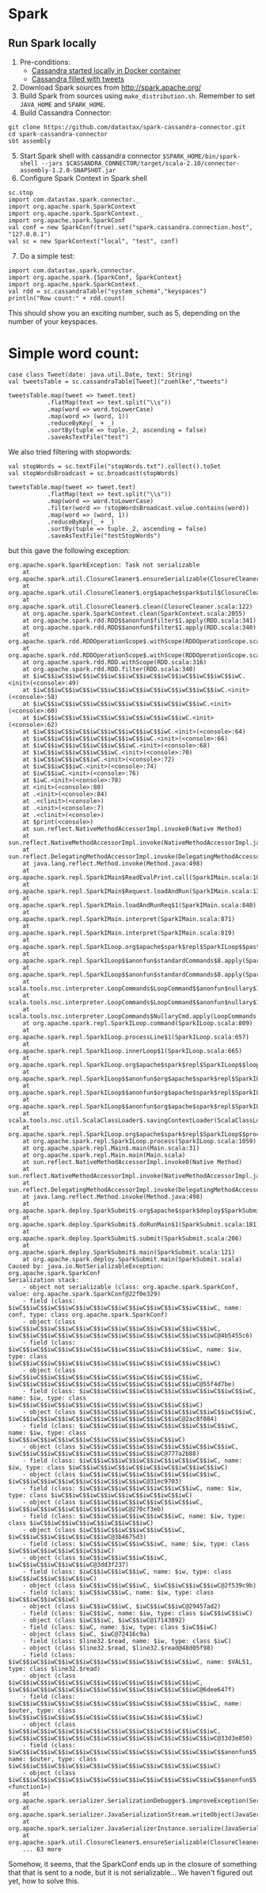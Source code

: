 # Spark

## Run Spark locally

1. Pre-conditions:
   - [Cassandra started locally in Docker container](../Cassandra/README.md)
   - [Cassandra filled with tweets](../AkkaTwitter/README.md)
2. Download Spark sources from http://spark.apache.org/
3. Build Spark from sources using ```make_distribution.sh```. Remember to set ```JAVA_HOME``` and ```SPARK_HOME```.
4. Build Cassandra Connector:
```
git clone https://github.com/datastax/spark-cassandra-connector.git
cd spark-cassandra-connector
sbt assembly
```
5. Start Spark shell with cassandra connector
```$SPARK_HOME/bin/spark-shell --jars $CASSANDRA_CONNECTOR/target/scala-2.10/connector-assembly-1.2.0-SNAPSHOT.jar```
6. Configure Spark Context in Spark shell
```
sc.stop
import com.datastax.spark.connector._
import org.apache.spark.SparkContext
import org.apache.spark.SparkContext._
import org.apache.spark.SparkConf
val conf = new SparkConf(true).set("spark.cassandra.connection.host", "127.0.0.1")
val sc = new SparkContext("local", "test", conf)
```
7. Do a simple test:
```
import com.datastax.spark.connector._
import org.apache.spark.{SparkConf, SparkContext}
import org.apache.spark.SparkContext._
val rdd = sc.cassandraTable("system_schema","keyspaces")
println("Row count:" + rdd.count)
```
This should show you an exciting number, such as 5, depending on the number of your keyspaces.

# Simple word count:
```
case class Tweet(date: java.util.Date, text: String)
val tweetsTable = sc.cassandraTable[Tweet]("zuehlke","tweets")

tweetsTable.map(tweet => tweet.text)
           .flatMap(text => text.split("\\s"))
           .map(word => word.toLowerCase)
           .map(word => (word, 1))
           .reduceByKey(_ + _)
           .sortBy(tuple => tuple._2, ascending = false)
           .saveAsTextFile("test")
```

We also tried filtering with stopwords:
```
val stopWords = sc.textFile("stopWords.txt").collect().toSet
val stopWordsBroadcast = sc.broadcast(stopWords)

tweetsTable.map(tweet => tweet.text)
           .flatMap(text => text.split("\\s"))
           .map(word => word.toLowerCase)
           .filter(word => !stopWordsBroadcast.value.contains(word))
           .map(word => (word, 1))
           .reduceByKey(_ + _)
           .sortBy(tuple => tuple._2, ascending = false)
           .saveAsTextFile("testStopWords")
```
but this gave the following exception:
```
org.apache.spark.SparkException: Task not serializable
	at org.apache.spark.util.ClosureCleaner$.ensureSerializable(ClosureCleaner.scala:304)
	at org.apache.spark.util.ClosureCleaner$.org$apache$spark$util$ClosureCleaner$$clean(ClosureCleaner.scala:294)
	at org.apache.spark.util.ClosureCleaner$.clean(ClosureCleaner.scala:122)
	at org.apache.spark.SparkContext.clean(SparkContext.scala:2055)
	at org.apache.spark.rdd.RDD$$anonfun$filter$1.apply(RDD.scala:341)
	at org.apache.spark.rdd.RDD$$anonfun$filter$1.apply(RDD.scala:340)
	at org.apache.spark.rdd.RDDOperationScope$.withScope(RDDOperationScope.scala:150)
	at org.apache.spark.rdd.RDDOperationScope$.withScope(RDDOperationScope.scala:111)
	at org.apache.spark.rdd.RDD.withScope(RDD.scala:316)
	at org.apache.spark.rdd.RDD.filter(RDD.scala:340)
	at $iwC$$iwC$$iwC$$iwC$$iwC$$iwC$$iwC$$iwC$$iwC$$iwC$$iwC$$iwC.<init>(<console>:49)
	at $iwC$$iwC$$iwC$$iwC$$iwC$$iwC$$iwC$$iwC$$iwC$$iwC$$iwC.<init>(<console>:58)
	at $iwC$$iwC$$iwC$$iwC$$iwC$$iwC$$iwC$$iwC$$iwC$$iwC.<init>(<console>:60)
	at $iwC$$iwC$$iwC$$iwC$$iwC$$iwC$$iwC$$iwC$$iwC.<init>(<console>:62)
	at $iwC$$iwC$$iwC$$iwC$$iwC$$iwC$$iwC$$iwC.<init>(<console>:64)
	at $iwC$$iwC$$iwC$$iwC$$iwC$$iwC$$iwC.<init>(<console>:66)
	at $iwC$$iwC$$iwC$$iwC$$iwC$$iwC.<init>(<console>:68)
	at $iwC$$iwC$$iwC$$iwC$$iwC.<init>(<console>:70)
	at $iwC$$iwC$$iwC$$iwC.<init>(<console>:72)
	at $iwC$$iwC$$iwC.<init>(<console>:74)
	at $iwC$$iwC.<init>(<console>:76)
	at $iwC.<init>(<console>:78)
	at <init>(<console>:80)
	at .<init>(<console>:84)
	at .<clinit>(<console>)
	at .<init>(<console>:7)
	at .<clinit>(<console>)
	at $print(<console>)
	at sun.reflect.NativeMethodAccessorImpl.invoke0(Native Method)
	at sun.reflect.NativeMethodAccessorImpl.invoke(NativeMethodAccessorImpl.java:62)
	at sun.reflect.DelegatingMethodAccessorImpl.invoke(DelegatingMethodAccessorImpl.java:43)
	at java.lang.reflect.Method.invoke(Method.java:498)
	at org.apache.spark.repl.SparkIMain$ReadEvalPrint.call(SparkIMain.scala:1065)
	at org.apache.spark.repl.SparkIMain$Request.loadAndRun(SparkIMain.scala:1346)
	at org.apache.spark.repl.SparkIMain.loadAndRunReq$1(SparkIMain.scala:840)
	at org.apache.spark.repl.SparkIMain.interpret(SparkIMain.scala:871)
	at org.apache.spark.repl.SparkIMain.interpret(SparkIMain.scala:819)
	at org.apache.spark.repl.SparkILoop.org$apache$spark$repl$SparkILoop$$pasteCommand(SparkILoop.scala:825)
	at org.apache.spark.repl.SparkILoop$$anonfun$standardCommands$8.apply(SparkILoop.scala:345)
	at org.apache.spark.repl.SparkILoop$$anonfun$standardCommands$8.apply(SparkILoop.scala:345)
	at scala.tools.nsc.interpreter.LoopCommands$LoopCommand$$anonfun$nullary$1.apply(LoopCommands.scala:65)
	at scala.tools.nsc.interpreter.LoopCommands$LoopCommand$$anonfun$nullary$1.apply(LoopCommands.scala:65)
	at scala.tools.nsc.interpreter.LoopCommands$NullaryCmd.apply(LoopCommands.scala:76)
	at org.apache.spark.repl.SparkILoop.command(SparkILoop.scala:809)
	at org.apache.spark.repl.SparkILoop.processLine$1(SparkILoop.scala:657)
	at org.apache.spark.repl.SparkILoop.innerLoop$1(SparkILoop.scala:665)
	at org.apache.spark.repl.SparkILoop.org$apache$spark$repl$SparkILoop$$loop(SparkILoop.scala:670)
	at org.apache.spark.repl.SparkILoop$$anonfun$org$apache$spark$repl$SparkILoop$$process$1.apply$mcZ$sp(SparkILoop.scala:997)
	at org.apache.spark.repl.SparkILoop$$anonfun$org$apache$spark$repl$SparkILoop$$process$1.apply(SparkILoop.scala:945)
	at org.apache.spark.repl.SparkILoop$$anonfun$org$apache$spark$repl$SparkILoop$$process$1.apply(SparkILoop.scala:945)
	at scala.tools.nsc.util.ScalaClassLoader$.savingContextLoader(ScalaClassLoader.scala:135)
	at org.apache.spark.repl.SparkILoop.org$apache$spark$repl$SparkILoop$$process(SparkILoop.scala:945)
	at org.apache.spark.repl.SparkILoop.process(SparkILoop.scala:1059)
	at org.apache.spark.repl.Main$.main(Main.scala:31)
	at org.apache.spark.repl.Main.main(Main.scala)
	at sun.reflect.NativeMethodAccessorImpl.invoke0(Native Method)
	at sun.reflect.NativeMethodAccessorImpl.invoke(NativeMethodAccessorImpl.java:62)
	at sun.reflect.DelegatingMethodAccessorImpl.invoke(DelegatingMethodAccessorImpl.java:43)
	at java.lang.reflect.Method.invoke(Method.java:498)
	at org.apache.spark.deploy.SparkSubmit$.org$apache$spark$deploy$SparkSubmit$$runMain(SparkSubmit.scala:731)
	at org.apache.spark.deploy.SparkSubmit$.doRunMain$1(SparkSubmit.scala:181)
	at org.apache.spark.deploy.SparkSubmit$.submit(SparkSubmit.scala:206)
	at org.apache.spark.deploy.SparkSubmit$.main(SparkSubmit.scala:121)
	at org.apache.spark.deploy.SparkSubmit.main(SparkSubmit.scala)
Caused by: java.io.NotSerializableException: org.apache.spark.SparkConf
Serialization stack:
	- object not serializable (class: org.apache.spark.SparkConf, value: org.apache.spark.SparkConf@22f0e329)
	- field (class: $iwC$$iwC$$iwC$$iwC$$iwC$$iwC$$iwC$$iwC$$iwC$$iwC$$iwC$$iwC, name: conf, type: class org.apache.spark.SparkConf)
	- object (class $iwC$$iwC$$iwC$$iwC$$iwC$$iwC$$iwC$$iwC$$iwC$$iwC$$iwC$$iwC, $iwC$$iwC$$iwC$$iwC$$iwC$$iwC$$iwC$$iwC$$iwC$$iwC$$iwC$$iwC@4b5455c6)
	- field (class: $iwC$$iwC$$iwC$$iwC$$iwC$$iwC$$iwC$$iwC$$iwC$$iwC$$iwC, name: $iw, type: class $iwC$$iwC$$iwC$$iwC$$iwC$$iwC$$iwC$$iwC$$iwC$$iwC$$iwC$$iwC)
	- object (class $iwC$$iwC$$iwC$$iwC$$iwC$$iwC$$iwC$$iwC$$iwC$$iwC$$iwC, $iwC$$iwC$$iwC$$iwC$$iwC$$iwC$$iwC$$iwC$$iwC$$iwC$$iwC@55f4d7be)
	- field (class: $iwC$$iwC$$iwC$$iwC$$iwC$$iwC$$iwC$$iwC$$iwC$$iwC, name: $iw, type: class $iwC$$iwC$$iwC$$iwC$$iwC$$iwC$$iwC$$iwC$$iwC$$iwC$$iwC)
	- object (class $iwC$$iwC$$iwC$$iwC$$iwC$$iwC$$iwC$$iwC$$iwC$$iwC, $iwC$$iwC$$iwC$$iwC$$iwC$$iwC$$iwC$$iwC$$iwC$$iwC@2ac8f084)
	- field (class: $iwC$$iwC$$iwC$$iwC$$iwC$$iwC$$iwC$$iwC$$iwC, name: $iw, type: class $iwC$$iwC$$iwC$$iwC$$iwC$$iwC$$iwC$$iwC$$iwC$$iwC)
	- object (class $iwC$$iwC$$iwC$$iwC$$iwC$$iwC$$iwC$$iwC$$iwC, $iwC$$iwC$$iwC$$iwC$$iwC$$iwC$$iwC$$iwC$$iwC@777a2b88)
	- field (class: $iwC$$iwC$$iwC$$iwC$$iwC$$iwC$$iwC$$iwC, name: $iw, type: class $iwC$$iwC$$iwC$$iwC$$iwC$$iwC$$iwC$$iwC$$iwC)
	- object (class $iwC$$iwC$$iwC$$iwC$$iwC$$iwC$$iwC$$iwC, $iwC$$iwC$$iwC$$iwC$$iwC$$iwC$$iwC$$iwC@31ec9703)
	- field (class: $iwC$$iwC$$iwC$$iwC$$iwC$$iwC$$iwC, name: $iw, type: class $iwC$$iwC$$iwC$$iwC$$iwC$$iwC$$iwC$$iwC)
	- object (class $iwC$$iwC$$iwC$$iwC$$iwC$$iwC$$iwC, $iwC$$iwC$$iwC$$iwC$$iwC$$iwC$$iwC@270cf3eb)
	- field (class: $iwC$$iwC$$iwC$$iwC$$iwC$$iwC, name: $iw, type: class $iwC$$iwC$$iwC$$iwC$$iwC$$iwC$$iwC)
	- object (class $iwC$$iwC$$iwC$$iwC$$iwC$$iwC, $iwC$$iwC$$iwC$$iwC$$iwC$$iwC@3b4675d3)
	- field (class: $iwC$$iwC$$iwC$$iwC$$iwC, name: $iw, type: class $iwC$$iwC$$iwC$$iwC$$iwC$$iwC)
	- object (class $iwC$$iwC$$iwC$$iwC$$iwC, $iwC$$iwC$$iwC$$iwC$$iwC@3dd3f237)
	- field (class: $iwC$$iwC$$iwC$$iwC, name: $iw, type: class $iwC$$iwC$$iwC$$iwC$$iwC)
	- object (class $iwC$$iwC$$iwC$$iwC, $iwC$$iwC$$iwC$$iwC@2f539c9b)
	- field (class: $iwC$$iwC$$iwC, name: $iw, type: class $iwC$$iwC$$iwC$$iwC)
	- object (class $iwC$$iwC$$iwC, $iwC$$iwC$$iwC@29457ad2)
	- field (class: $iwC$$iwC, name: $iw, type: class $iwC$$iwC$$iwC)
	- object (class $iwC$$iwC, $iwC$$iwC@17143892)
	- field (class: $iwC, name: $iw, type: class $iwC$$iwC)
	- object (class $iwC, $iwC@72416c9a)
	- field (class: $line32.$read, name: $iw, type: class $iwC)
	- object (class $line32.$read, $line32.$read@48d05f98)
	- field (class: $iwC$$iwC$$iwC$$iwC$$iwC$$iwC$$iwC$$iwC$$iwC$$iwC$$iwC, name: $VAL51, type: class $line32.$read)
	- object (class $iwC$$iwC$$iwC$$iwC$$iwC$$iwC$$iwC$$iwC$$iwC$$iwC$$iwC, $iwC$$iwC$$iwC$$iwC$$iwC$$iwC$$iwC$$iwC$$iwC$$iwC$$iwC@6dee647f)
	- field (class: $iwC$$iwC$$iwC$$iwC$$iwC$$iwC$$iwC$$iwC$$iwC$$iwC$$iwC$$iwC, name: $outer, type: class $iwC$$iwC$$iwC$$iwC$$iwC$$iwC$$iwC$$iwC$$iwC$$iwC$$iwC)
	- object (class $iwC$$iwC$$iwC$$iwC$$iwC$$iwC$$iwC$$iwC$$iwC$$iwC$$iwC$$iwC, $iwC$$iwC$$iwC$$iwC$$iwC$$iwC$$iwC$$iwC$$iwC$$iwC$$iwC$$iwC@33d3e850)
	- field (class: $iwC$$iwC$$iwC$$iwC$$iwC$$iwC$$iwC$$iwC$$iwC$$iwC$$iwC$$iwC$$anonfun$5, name: $outer, type: class $iwC$$iwC$$iwC$$iwC$$iwC$$iwC$$iwC$$iwC$$iwC$$iwC$$iwC$$iwC)
	- object (class $iwC$$iwC$$iwC$$iwC$$iwC$$iwC$$iwC$$iwC$$iwC$$iwC$$iwC$$iwC$$anonfun$5, <function1>)
	at org.apache.spark.serializer.SerializationDebugger$.improveException(SerializationDebugger.scala:40)
	at org.apache.spark.serializer.JavaSerializationStream.writeObject(JavaSerializer.scala:47)
	at org.apache.spark.serializer.JavaSerializerInstance.serialize(JavaSerializer.scala:101)
	at org.apache.spark.util.ClosureCleaner$.ensureSerializable(ClosureCleaner.scala:301)
	... 63 more
```
Somehow, it seems, that the SparkConf ends up in the closure of something that that is sent to a node, but it is not serializable... We haven't figured out yet, how to solve this.
